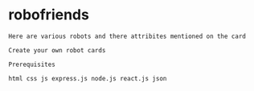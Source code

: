 # robofriends
`Here are various robots and there attribites mentioned on the card`

`Create your own robot cards`

`Prerequisites` 

`html css js express.js node.js react.js json`
